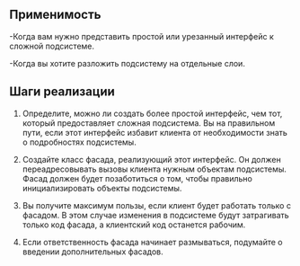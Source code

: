 ## Применимость
-Когда вам нужно представить простой или урезанный интерфейс к сложной подсистеме.

-Когда вы хотите разложить подсистему на отдельные слои.
## Шаги реализации
1. Определите, можно ли создать более простой интерфейс, чем тот, 
   который предоставляет сложная подсистема. Вы на правильном пути, 
   если этот интерфейс избавит клиента от необходимости знать о подробностях подсистемы.

2. Создайте класс фасада, реализующий этот интерфейс. 
   Он должен переадресовывать вызовы клиента нужным объектам подсистемы. 
   Фасад должен будет позаботиться о том, чтобы правильно инициализировать объекты подсистемы.

3. Вы получите максимум пользы, если клиент будет работать только с фасадом. 
   В этом случае изменения в подсистеме будут затрагивать только код фасада, 
   а клиентский код останется рабочим.

4. Если ответственность фасада начинает размываться, 
   подумайте о введении дополнительных фасадов.